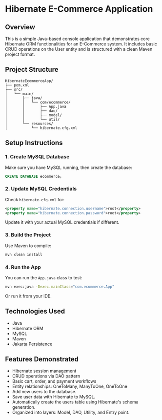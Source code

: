 # Hibernate E-Commerce Application

## Overview
This is a simple Java-based console application that demonstrates core Hibernate ORM functionalities for an E-Commerce system. It includes basic CRUD operations on the User entity and is structured with a clean Maven project format.

## Project Structure
```
HibernateEcommerceApp/
├── pom.xml
├── src/
│   └── main/
│       ├── java/
│       │   └── com/ecommerce/
│       │       ├── App.java
│       │       ├── dao/
│       │       ├── model/
│       │       └── util/
│       └── resources/
│           └── hibernate.cfg.xml
```

## Setup Instructions

### 1. Create MySQL Database
Make sure you have MySQL running, then create the database:
```sql
CREATE DATABASE ecommerce;
```

### 2. Update MySQL Credentials
Check `hibernate.cfg.xml` for:
```xml
<property name="hibernate.connection.username">root</property>
<property name="hibernate.connection.password">root</property>
```
Update it with your actual MySQL credentials if different.

### 3. Build the Project
Use Maven to compile:
```bash
mvn clean install
```

### 4. Run the App
You can run the `App.java` class to test:
```bash
mvn exec:java -Dexec.mainClass="com.ecommerce.App"
```
Or run it from your IDE.

## Technologies Used
- Java
- Hibernate ORM
- MySQL
- Maven
- Jakarta Persistence

## Features Demonstrated
- Hibernate session management
- CRUD operations via DAO pattern
- Basic cart, order, and payment workflows
- Entity relationships: OneToMany, ManyToOne, OneToOne
- Add new users to the database.
- Save user data with Hibernate to MySQL.
- Automatically create the users table using Hibernate's schema generation.
- Organized into layers: Model, DAO, Utility, and Entry point.


